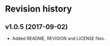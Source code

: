 Revision history
=======================================


v1.0.5 (2017-09-02)
---------------------------------------

* Added README, REVISION and LICENSE files.